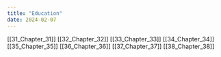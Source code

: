 ```yaml
---
title: "Education"
date: 2024-02-07
---
```


[[31_Chapter_31]]
[[32_Chapter_32]]
[[33_Chapter_33]]
[[34_Chapter_34]]
[[35_Chapter_35]]
[[36_Chapter_36]]
[[37_Chapter_37]]
[[38_Chapter_38]]


